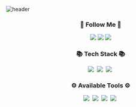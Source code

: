 ![header](https://capsule-render.vercel.app/api?type=waving&color=009FD9&height=300&section=header&text=Hi%20🤘%20I'm%20cheonsong&fontSize=60&fontColor=FFFFFF&animation=fadeIn&fontAlignY=38&desc=Jr.%20iOS%20Developer!&descAlignY=51&descAlign=62)

<h3 align="center">🌈 Follow Me 🌈</h3>
<div align="center">
    <a href="https://www.instagram.com/pangssong/" target="_blank"><img src="https://img.shields.io/badge/Instagram-E4405F?style=for-the-badge&logo=Instagram&logoColor=white"/></a> 
    <a href="https://mail.google.com/mail/?view=cm&amp;fs=1&amp;to=qkrcjsthd@gmail.com" target="_blank"><img src="https://img.shields.io/badge/Gmail-EA4335?style=for-the-badge&logo=Gmail&logoColor=white"/></a> 
    <a href="https://cheonsong.tistory.com/" target="_blank"><img src="https://img.shields.io/badge/DevBlog-0A0A0A?style=for-the-badge&logo=Blogger&logoColor=white"/></a> 
</div>

<h3 align="center">📚 Tech Stack 📚</h3>
<p align="center">
  <img src="https://img.shields.io/badge/Swift-F05138?style=for-the-badge&logo=Swift&logoColor=white"/></a>&nbsp 
  <img src="https://img.shields.io/badge/iOS-000000?style=for-the-badge&logo=iOS&logoColor=white"/></a>&nbsp
  <img src="https://img.shields.io/badge/ReactiveX-B7178C?style=for-the-badge&logo=ReactiveX&logoColor=white"/></a>&nbsp
</p>

<h3 align="center">⚙ Available Tools ⚙</h3>
<p align="center">
  <img src="https://img.shields.io/badge/Xcode-147EFB?style=for-the-badge&logo=Xcode&logoColor=white"/></a>&nbsp
  <img src="https://img.shields.io/badge/Zeplin-FF6900?style=for-the-badge"/></a>&nbsp
  <img src="https://img.shields.io/badge/Redmine-B32024?style=for-the-badge&logo=Redmine&logoColor=white"/></a>&nbsp
  <img src="https://img.shields.io/badge/Slack-4A154B?style=for-the-badge&logo=Slack&logoColor=white"/></a>&nbsp
</p>

